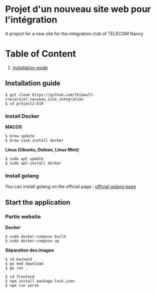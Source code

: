 # Projet d'un nouveau site web pour l'intégration
A project for a new site for the integration club of TELECOM Nancy

# Table of Content

1. [Installation guide](#installation-guide-)

## Installation guide

``` shell
$ git clone https://github.com/thibault-cne/projet_nouveau_site_integration
$ cd project2-E19
```

### Install Docker

**MACOS**

``` shell
$ brew update
$ brew cask install docker
```

**Linux (Ubuntu, Debian, Linux Mint)**

``` shell
$ sudo apt update
$ sudo apt-install docker
```

### Install golang

You can install golang on the official page : [official golang page](https://go.dev/doc/install)

## Start the application

### Partie website

**Docker**

``` shell
$ sudo docker-compose build
$ sudo docker-compose up
```

**Séparation des images**

``` shell
$ cd backend
$ go mod download
$ go run .
```

``` shell
$ cd frontend
$ npm install package-lock.json
$ npm run serve
```